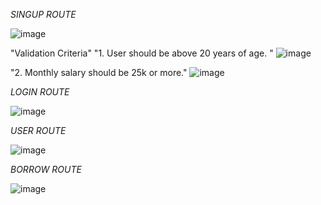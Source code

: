 
*SINGUP ROUTE*


![image](https://github.com/user-attachments/assets/0930aeb4-6246-4590-94ec-88e3c39861f7)

"Validation Criteria"
"1. User should be above 20 years of age. "
![image](https://github.com/user-attachments/assets/f7895f46-ba1e-4a0c-b097-961c8e743c84)

"2. Monthly salary should be 25k or more."
![image](https://github.com/user-attachments/assets/ac2e1b88-77ec-4545-91a2-5184fda4ad5b)



*LOGIN ROUTE*


![image](https://github.com/user-attachments/assets/1ad9e018-6115-4d17-b906-4259e76c73d0)


*USER ROUTE*


![image](https://github.com/user-attachments/assets/a738c087-1d4e-430c-bdfd-b2f3eab5fc70)


*BORROW ROUTE*


![image](https://github.com/user-attachments/assets/cc71e1d9-d622-4361-b789-da5525a1f15e)





